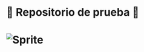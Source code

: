 # :construction: Repositorio de prueba :construction:

# ![Sprite](https://github.com/rusroger/Exemple/blob/main/Tiny%20Bomber.png)
